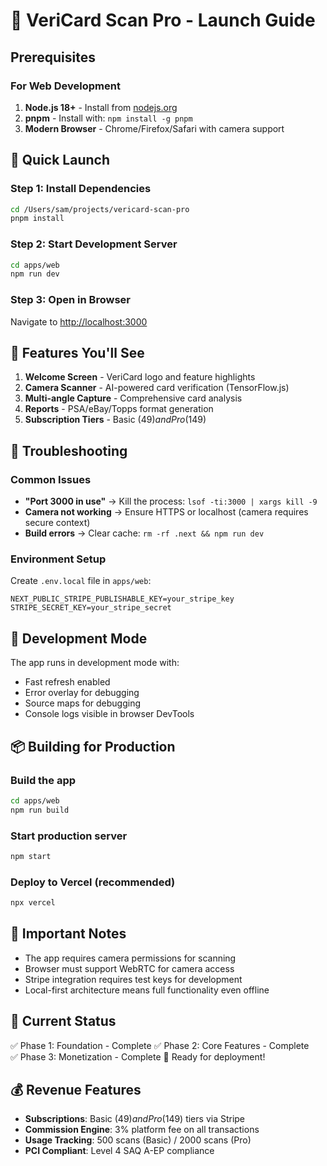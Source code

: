 # 🚀 VeriCard Scan Pro - Launch Guide

## Prerequisites

### For Web Development
1. **Node.js 18+** - Install from [nodejs.org](https://nodejs.org/)
2. **pnpm** - Install with: `npm install -g pnpm`
3. **Modern Browser** - Chrome/Firefox/Safari with camera support

## 🎯 Quick Launch

### Step 1: Install Dependencies
```bash
cd /Users/sam/projects/vericard-scan-pro
pnpm install
```

### Step 2: Start Development Server
```bash
cd apps/web
npm run dev
```

### Step 3: Open in Browser
Navigate to [http://localhost:3000](http://localhost:3000)

## 📱 Features You'll See

1. **Welcome Screen** - VeriCard logo and feature highlights
2. **Camera Scanner** - AI-powered card verification (TensorFlow.js)
3. **Multi-angle Capture** - Comprehensive card analysis
4. **Reports** - PSA/eBay/Topps format generation
5. **Subscription Tiers** - Basic ($49) and Pro ($149)

## 🔧 Troubleshooting

### Common Issues
- **"Port 3000 in use"** → Kill the process: `lsof -ti:3000 | xargs kill -9`
- **Camera not working** → Ensure HTTPS or localhost (camera requires secure context)
- **Build errors** → Clear cache: `rm -rf .next && npm run dev`

### Environment Setup
Create `.env.local` file in `apps/web`:
```env
NEXT_PUBLIC_STRIPE_PUBLISHABLE_KEY=your_stripe_key
STRIPE_SECRET_KEY=your_stripe_secret
```

## 🎨 Development Mode

The app runs in development mode with:
- Fast refresh enabled
- Error overlay for debugging
- Source maps for debugging
- Console logs visible in browser DevTools

## 📦 Building for Production

### Build the app
```bash
cd apps/web
npm run build
```

### Start production server
```bash
npm start
```

### Deploy to Vercel (recommended)
```bash
npx vercel
```

## 🔐 Important Notes

- The app requires camera permissions for scanning
- Browser must support WebRTC for camera access
- Stripe integration requires test keys for development
- Local-first architecture means full functionality even offline

## 🚨 Current Status

✅ Phase 1: Foundation - Complete
✅ Phase 2: Core Features - Complete  
✅ Phase 3: Monetization - Complete
🎯 Ready for deployment!

## 💰 Revenue Features

- **Subscriptions**: Basic ($49) and Pro ($149) tiers via Stripe
- **Commission Engine**: 3% platform fee on all transactions
- **Usage Tracking**: 500 scans (Basic) / 2000 scans (Pro)
- **PCI Compliant**: Level 4 SAQ A-EP compliance